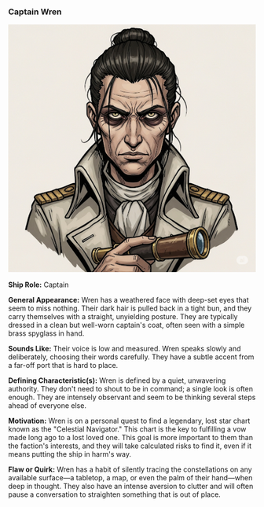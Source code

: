 ### **Captain Wren**

![Wren](https://raw.githubusercontent.com/SmashXanadu/Expeditions/refs/heads/main/images/wren.png)

**Ship Role:** Captain

**General Appearance:** Wren has a weathered face with deep-set eyes that seem to miss nothing. Their dark hair is pulled back in a tight bun, and they carry themselves with a straight, unyielding posture. They are typically dressed in a clean but well-worn captain's coat, often seen with a simple brass spyglass in hand.

**Sounds Like:** Their voice is low and measured. Wren speaks slowly and deliberately, choosing their words carefully. They have a subtle accent from a far-off port that is hard to place.

**Defining Characteristic(s):** Wren is defined by a quiet, unwavering authority. They don't need to shout to be in command; a single look is often enough. They are intensely observant and seem to be thinking several steps ahead of everyone else.

**Motivation:** Wren is on a personal quest to find a legendary, lost star chart known as the "Celestial Navigator." This chart is the key to fulfilling a vow made long ago to a lost loved one. This goal is more important to them than the faction's interests, and they will take calculated risks to find it, even if it means putting the ship in harm's way.

**Flaw or Quirk:** Wren has a habit of silently tracing the constellations on any available surface—a tabletop, a map, or even the palm of their hand—when deep in thought. They also have an intense aversion to clutter and will often pause a conversation to straighten something that is out of place.

